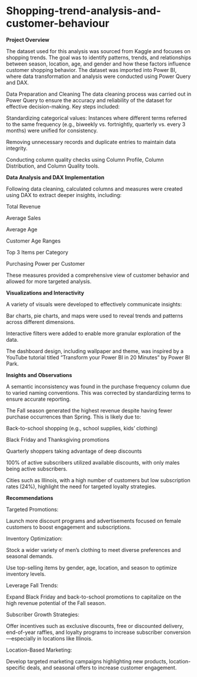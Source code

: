 # Shopping-trend-analysis-and-customer-behaviour
**Project Overview**

The dataset used for this analysis was sourced from Kaggle and focuses on shopping trends. The goal was to identify patterns, trends, and relationships between season, location, age, and gender and how these factors influence customer shopping behavior. The dataset was imported into Power BI, where data transformation and analysis were conducted using Power Query and DAX.

Data Preparation and Cleaning
The data cleaning process was carried out in Power Query to ensure the accuracy and reliability of the dataset for effective decision-making. Key steps included:

Standardizing categorical values: Instances where different terms referred to the same frequency (e.g., biweekly vs. fortnightly, quarterly vs. every 3 months) were unified for consistency.

Removing unnecessary records and duplicate entries to maintain data integrity.

Conducting column quality checks using Column Profile, Column Distribution, and Column Quality tools.

**Data Analysis and DAX Implementation**

Following data cleaning, calculated columns and measures were created using DAX to extract deeper insights, including:

Total Revenue

Average Sales

Average Age

Customer Age Ranges

Top 3 Items per Category

Purchasing Power per Customer

These measures provided a comprehensive view of customer behavior and allowed for more targeted analysis.

**Visualizations and Interactivity**

A variety of visuals were developed to effectively communicate insights:

Bar charts, pie charts, and maps were used to reveal trends and patterns across different dimensions.

Interactive filters were added to enable more granular exploration of the data.

The dashboard design, including wallpaper and theme, was inspired by a YouTube tutorial titled “Transform your Power BI in 20 Minutes” by Power BI Park.

**Insights and Observations**

A semantic inconsistency was found in the purchase frequency column due to varied naming conventions. This was corrected by standardizing terms to ensure accurate reporting.

The Fall season generated the highest revenue despite having fewer purchase occurrences than Spring. This is likely due to:

Back-to-school shopping (e.g., school supplies, kids’ clothing)

Black Friday and Thanksgiving promotions

Quarterly shoppers taking advantage of deep discounts

100% of active subscribers utilized available discounts, with only males being active subscribers.

Cities such as Illinois, with a high number of customers but low subscription rates (24%), highlight the need for targeted loyalty strategies.

**Recommendations**

Targeted Promotions:

Launch more discount programs and advertisements focused on female customers to boost engagement and subscriptions.

Inventory Optimization:

Stock a wider variety of men’s clothing to meet diverse preferences and seasonal demands.

Use top-selling items by gender, age, location, and season to optimize inventory levels.

Leverage Fall Trends:

Expand Black Friday and back-to-school promotions to capitalize on the high revenue potential of the Fall season.

Subscriber Growth Strategies:

Offer incentives such as exclusive discounts, free or discounted delivery, end-of-year raffles, and loyalty programs to increase subscriber conversion—especially in locations like Illinois.

Location-Based Marketing:

Develop targeted marketing campaigns highlighting new products, location-specific deals, and seasonal offers to increase customer engagement.
